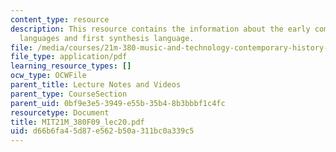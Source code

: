 ```yaml
---
content_type: resource
description: This resource contains the information about the early computer, computer
  languages and first synthesis language.
file: /media/courses/21m-380-music-and-technology-contemporary-history-and-aesthetics-fall-2009/d66b6fa45d87e562b50a311bc0a339c5_MIT21M_380F09_lec20.pdf
file_type: application/pdf
learning_resource_types: []
ocw_type: OCWFile
parent_title: Lecture Notes and Videos
parent_type: CourseSection
parent_uid: 0bf9e3e5-3949-e55b-35b4-8b3bbbf1c4fc
resourcetype: Document
title: MIT21M_380F09_lec20.pdf
uid: d66b6fa4-5d87-e562-b50a-311bc0a339c5
---
```

